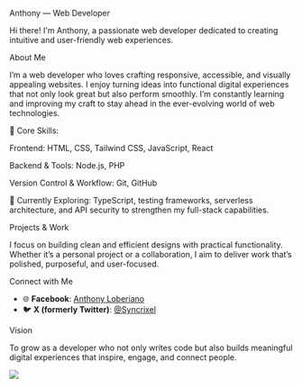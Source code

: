 Anthony — Web Developer

Hi there! I'm Anthony, a passionate web developer dedicated to creating intuitive and user-friendly web experiences.

About Me

I’m a web developer who loves crafting responsive, accessible, and visually appealing websites. I enjoy turning ideas into functional digital experiences that not only look great but also perform smoothly. I’m constantly learning and improving my craft to stay ahead in the ever-evolving world of web technologies.

🧰 Core Skills:

Frontend: HTML, CSS, Tailwind CSS, JavaScript, React

Backend & Tools: Node.js, PHP

Version Control & Workflow: Git, GitHub

🌱 Currently Exploring:
TypeScript, testing frameworks, serverless architecture, and API security to strengthen my full-stack capabilities.

Projects & Work

I focus on building clean and efficient designs with practical functionality. Whether it’s a personal project or a collaboration, I aim to deliver work that’s polished, purposeful, and user-focused.

Connect with Me

- 🌐 **Facebook**: [Anthony Loberiano](https://www.facebook.com/anthony.loberiano.39)
- 🐦 **X (formerly Twitter)**: [@Syncrixel](https://twitter.com/Syncrixel?t=oSdoZuy78uY4m5mVE3VzQw&s=09)

Vision

To grow as a developer who not only writes code but also builds meaningful digital experiences that inspire, engage, and connect people.

<img src="https://media.tenor.com/HULiiuo2MhYAAAAM/love-live.gif">
